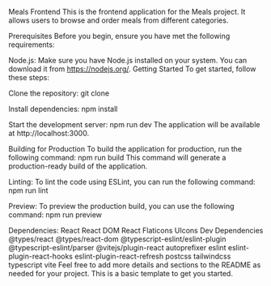 Meals Frontend
This is the frontend application for the Meals project. It allows users to browse and order meals from different categories.

Prerequisites
Before you begin, ensure you have met the following requirements:

Node.js: Make sure you have Node.js installed on your system. You can download it from https://nodejs.org/.
Getting Started
To get started, follow these steps:

Clone the repository:
git clone <repository-url>

Install dependencies:
npm install

Start the development server:
npm run dev
The application will be available at http://localhost:3000.

Building for Production
To build the application for production, run the following command:
npm run build
This command will generate a production-ready build of the application.

Linting:
To lint the code using ESLint, you can run the following command:
npm run lint

Preview:
To preview the production build, you can use the following command:
npm run preview


Dependencies:
React
React DOM
React Flaticons
UIcons
Dev Dependencies
@types/react
@types/react-dom
@typescript-eslint/eslint-plugin
@typescript-eslint/parser
@vitejs/plugin-react
autoprefixer
eslint
eslint-plugin-react-hooks
eslint-plugin-react-refresh
postcss
tailwindcss
typescript
vite
Feel free to add more details and sections to the README as needed for your project. This is a basic template to get you started.
